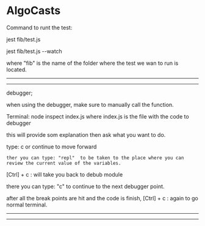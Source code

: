 # AlgoCasts

Command to runt the test:

jest fib/test.js

jest fib/test.js --watch

where "fib" is the name of the folder where the test we wan to run is located.

--------------------------------------------------------------------------------------
--------------------------------------------------------------------------------------

debugger;

when using the debugger, make sure to manually call the function.

Terminal:
node inspect index.js   where index.js is the file with the code to debugger

   this will provide som explanation then ask what you want to do.

   type: c  or continue to move forward

    ther you can type: "repl"  to be taken to the place where you can review the current value of the variables.

[Ctrl] + c : will take you back to debub module

there you can type: "c" to continue to the next debugger point.

after all the break points are hit and the code is finish, [Ctrl] + c : again to go normal terminal.

--------------------------------------------------------------------------------------
--------------------------------------------------------------------------------------
